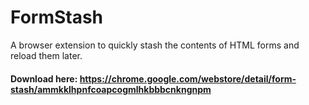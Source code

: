 # FormStash
A browser extension to quickly stash the contents of HTML forms and reload them later.
#### Download here: https://chrome.google.com/webstore/detail/form-stash/ammkklhpnfcoapcogmlhkbbbcnkngnpm
